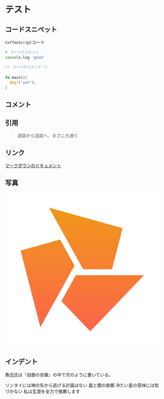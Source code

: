 [マークダウンのグローバル コメント]:#

# テスト

## コードスニペット

`CoffeeScript`コード

```coffee
# コードのコメント
console.log 'good'


```

```rust
/* コードのコメント */

fn main(){
  dbg!("yes");
}
```

## コメント

<!-- HTML 注释 --> 

<!-- 多行注释 --> 

## 引用

> 道路から道路へ、まさに大通り

## リンク

[マークダウンのドキュメント](https://github.com/xxai-art/xxai-art-md)

## 写真

![xxAI.Art ブランド アイデンティティ](https://raw.githubusercontent.com/xxai-art/web/main/file/svg/logo.svg)

## インデント

魯迅氏は『自題の肖像』の中で次のように書いている。

  リンタイには神の矢から逃げる計画はない
  嵐と闇の故郷
  冷たい星の意味には気づかない
  私は玄源を全力で推薦します


